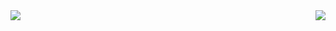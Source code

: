 <img src="https://github-readme-stats.vercel.app/api/top-langs/?username=pitlimitcode&hide=shell&theme=radical&layout=compact" align="left" /> 
<img src="https://github-readme-stats.vercel.app/api?username=pitlimitcode&show_icons=true&theme=radical&hide=issues,stars" align="right" /> 

<!--
**pitlimitCode/pitlimitCode** is a ✨ _special_ ✨ repository because its `README.md` (this file) appears on your GitHub profile.

Here are some ideas to get you started:

- 👋 Hi there
- 🔭 I’m currently working on ...
- 🌱 I’m currently learning ...
- 👯 I’m looking to collaborate on ...
- 🤔 I’m looking for help with ...
- 💬 Ask me about ...
- 📫 How to reach me: ...
- 😄 Pronouns: ...
- ⚡ Fun fact: ...
-->
